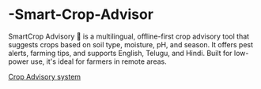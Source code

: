 # -Smart-Crop-Advisor
SmartCrop Advisory 🌱 is a multilingual, offline-first crop advisory tool that suggests crops based on soil type, moisture, pH, and season. It offers pest alerts, farming tips, and supports English, Telugu, and Hindi. Built for low-power use, it's ideal for farmers in remote areas.


[Crop Advisory system](https://llamacoder.together.ai/share/v2/zXxOehzYQLMBcbZR)
